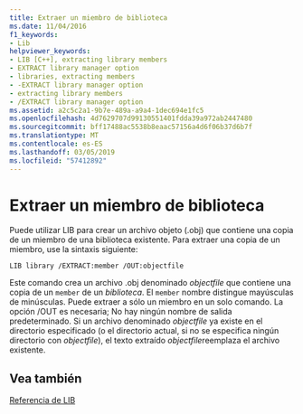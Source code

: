 ```yaml
---
title: Extraer un miembro de biblioteca
ms.date: 11/04/2016
f1_keywords:
- Lib
helpviewer_keywords:
- LIB [C++], extracting library members
- EXTRACT library manager option
- libraries, extracting members
- -EXTRACT library manager option
- extracting library members
- /EXTRACT library manager option
ms.assetid: a2c5c2a1-9b7e-489a-a9a4-1dec694e1fc5
ms.openlocfilehash: 4d7629707d99130551401fdda39a972ab2447480
ms.sourcegitcommit: bff17488ac5538b8eaac57156a4d6f06b37d6b7f
ms.translationtype: MT
ms.contentlocale: es-ES
ms.lasthandoff: 03/05/2019
ms.locfileid: "57412892"
---
```

# <a name="extracting-a-library-member"></a>Extraer un miembro de biblioteca

Puede utilizar LIB para crear un archivo objeto (.obj) que contiene una copia de un miembro de una biblioteca existente. Para extraer una copia de un miembro, use la sintaxis siguiente:

```
LIB library /EXTRACT:member /OUT:objectfile
```

Este comando crea un archivo .obj denominado *objectfile* que contiene una copia de un `member` de un *biblioteca*. El `member` nombre distingue mayúsculas de minúsculas. Puede extraer a sólo un miembro en un solo comando. La opción /OUT es necesaria; No hay ningún nombre de salida predeterminado. Si un archivo denominado *objectfile* ya existe en el directorio especificado (o el directorio actual, si no se especifica ningún directorio con *objectfile*), el texto extraído *objectfile*reemplaza el archivo existente.

## <a name="see-also"></a>Vea también

[Referencia de LIB](../../build/reference/lib-reference.md)
